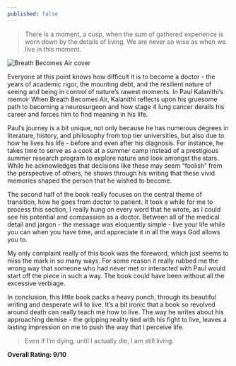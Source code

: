 ```yaml
---
published: false
---
```

> There is a moment, a cusp, when the sum of gathered experience is worn down by the details of living. We are never so wise as when we live in this moment.

![Breath Becomes Air cover](https://img.wook.pt/images/when-breath-becomes-air-paul-kalanithi/MXwyMjI2MzYxNHwxODE1NDQ1OHwxNTcxMDA3NjAwMDAw/500x)

Everyone at this point knows how difficult it is to become a doctor - the years of academic rigor, the mounting debt, and the resilient nature of seeing and being in control of nature’s rawest moments. In Paul Kalanithi’s memoir When Breath Becomes Air, Kalanithi reflects upon his gruesome path to becoming a neurosurgeon and how stage 4 lung cancer derails his career and forces him to find meaning in his life.

Paul’s journey is a bit unique, not only because he has numerous degrees in literature, history, and philosophy from top tier universities, but also due to how he lives his life - before and even after his diagnosis. For instance, he takes time to serve as a cook at a summer camp instead of a prestigious summer research program to explore nature and look amongst the stars. While he acknowledges that decisions like these may seem “foolish” from the perspective of others, he shows through his writing that these vivid memories shaped the person that he wished to become.

The second half of the book really focuses on the central theme of transition, how he goes from doctor to patient. It took a while for me to process this section, I really hung on every word that he wrote, as I could see his potential and compassion as a doctor. Between all of the medical detail and jargon - the message was eloquently simple - live your life while you can when you have time, and appreciate it in all the ways God allows you to.

My only complaint really of this book was the foreword, which just seems to miss the mark in so many ways. For some reason it really rubbed me the wrong way that someone who had never met or interacted with Paul would start off the piece in such a way. The book could have been without all the excessive verbiage.

In conclusion, this little book packs a heavy punch, through its beautiful writing and desperate will to live. It’s a bit ironic that a book so revolved around death can really teach me how to live. The way he writes about his approaching demise - the gripping reality tied with his fight to live, leaves a lasting impression on me to push the way that I perceive life.

> Even if I’m dying, until I actually die, I am still living.

**Overall Rating: 9/10**
